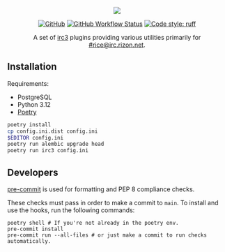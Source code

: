 <p align="center">
  <img align="center" src="logo.png">
</p>

<p align="center">
<a href="LICENSE"><img src="https://img.shields.io/github/license/TheReverend403/cappuccino?style=flat-square" alt="GitHub"></a>
<a href="https://github.com/TheReverend403/cappuccino/actions"><img src="https://img.shields.io/github/actions/workflow/status/TheReverend403/cappuccino/build-docker-image.yml?branch=main&style=flat-square" alt="GitHub Workflow Status"></a>
<a href="https://github.com/astral-sh/ruff"><img src="https://img.shields.io/badge/code%20style-ruff-000000.svg?style=flat-square" alt="Code style: ruff"></a>
</p>

<p align="center">
A set of <a href="https://github.com/gawel/irc3">irc3</a> plugins providing various utilities primarily for <a href="https://qchat.rizon.net/?channels=rice">#rice@irc.rizon.net</a>.
</p>

## Installation

Requirements:

* PostgreSQL
* Python 3.12
* [Poetry](https://python-poetry.org)

```sh
poetry install
cp config.ini.dist config.ini
$EDITOR config.ini
poetry run alembic upgrade head
poetry run irc3 config.ini
```

## Developers

[pre-commit](https://pre-commit.com/) is used for formatting and PEP 8 compliance checks.

These checks must pass in order to make a commit to `main`. To install and use the hooks, run the following commands:

```shell script
poetry shell # If you're not already in the poetry env.
pre-commit install
pre-commit run --all-files # or just make a commit to run checks automatically.
```
